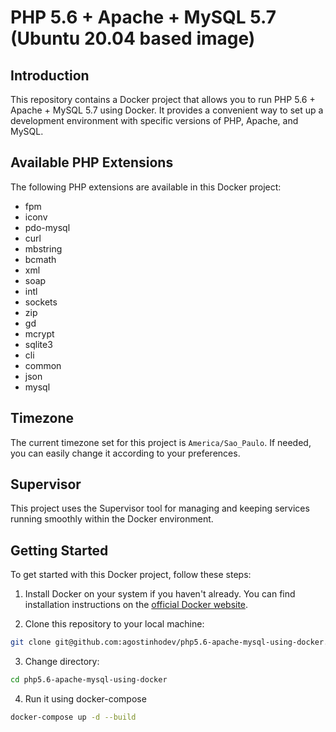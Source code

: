 # PHP 5.6 + Apache + MySQL 5.7 (Ubuntu 20.04 based image)

## Introduction

This repository contains a Docker project that allows you to run PHP 5.6 + Apache + MySQL 5.7 using Docker. It provides a convenient way to set up a development environment with specific versions of PHP, Apache, and MySQL.

## Available PHP Extensions

The following PHP extensions are available in this Docker project:

- fpm
- iconv
- pdo-mysql
- curl
- mbstring
- bcmath
- xml
- soap
- intl
- sockets
- zip
- gd
- mcrypt
- sqlite3
- cli
- common
- json
- mysql

## Timezone

The current timezone set for this project is `America/Sao_Paulo`. If needed, you can easily change it according to your preferences.

## Supervisor

This project uses the Supervisor tool for managing and keeping services running smoothly within the Docker environment.

## Getting Started

To get started with this Docker project, follow these steps:

1. Install Docker on your system if you haven't already. You can find installation instructions on the [official Docker website](https://www.docker.com/).

2. Clone this repository to your local machine:

```bash
git clone git@github.com:agostinhodev/php5.6-apache-mysql-using-docker.git
```

3. Change directory:

```bash
cd php5.6-apache-mysql-using-docker
```

4. Run it using docker-compose

```bash
docker-compose up -d --build
```
